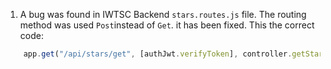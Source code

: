1.  A bug was found  in IWTSC Backend `stars.routes.js` file. The routing method was used `Post`instead of `Get`. it has been fixed.
This the correct code:
```javascript
    app.get("/api/stars/get", [authJwt.verifyToken], controller.getStars);
```
